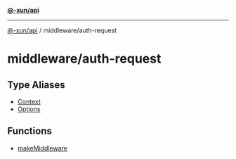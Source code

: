 [**@-xun/api**](../../README.md)

***

[@-xun/api](../../README.md) / middleware/auth-request

# middleware/auth-request

## Type Aliases

- [Context](type-aliases/Context.md)
- [Options](type-aliases/Options.md)

## Functions

- [makeMiddleware](functions/makeMiddleware.md)

